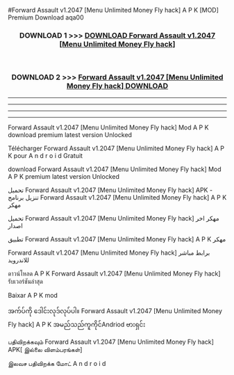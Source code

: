 #Forward Assault  v1.2047 [Menu Unlimited Money Fly hack] A P K [MOD] Premium Download aqa00



<div align="center">

<h3>DOWNLOAD 1 >>> <a href="https://teeasianyam.web.app?sq=Forward Assault  v1.2047 [Menu Unlimited Money Fly hack]">DOWNLOAD Forward Assault  v1.2047 [Menu Unlimited Money Fly hack] </a></h3><br>

<h3>DOWNLOAD 2 >>> <a href="https://teeasianyam.web.app?sq=Forward Assault  v1.2047 [Menu Unlimited Money Fly hack] ">Forward Assault  v1.2047 [Menu Unlimited Money Fly hack]  DOWNLOAD </a></h3>

</div>


----------------------------------------------------------

----------------------------------------------------------

----------------------------------------------------------

----------------------------------------------------------


Forward Assault  v1.2047 [Menu Unlimited Money Fly hack]  Mod A P K download premium latest version Unlocked

Télécharger Forward Assault  v1.2047 [Menu Unlimited Money Fly hack]  A P K pour A n d r o i d Gratuit

download Forward Assault  v1.2047 [Menu Unlimited Money Fly hack]  Mod A P K premium latest version Unlocked

تحميل Forward Assault  v1.2047 [Menu Unlimited Money Fly hack]  APK - تنزيل برنامج Forward Assault  v1.2047 [Menu Unlimited Money Fly hack]  A P K مهكر

تحميل Forward Assault  v1.2047 [Menu Unlimited Money Fly hack]  مهكر اخر اصدار

تطبيق Forward Assault  v1.2047 [Menu Unlimited Money Fly hack]  A P K مهكر

Forward Assault  v1.2047 [Menu Unlimited Money Fly hack]  برابط مباشر للاندرويد

ดาวน์โหลด A P K Forward Assault  v1.2047 [Menu Unlimited Money Fly hack]  รับเวอร์ชันล่าสุด

Baixar A P K mod

အက်ပ်ကို ဒေါင်းလုဒ်လုပ်ပါ။ Forward Assault  v1.2047 [Menu Unlimited Money Fly hack]  A P K အမည်သည်ကူကိုင်Andriod ဗားရှင်း

பதிவிறக்கவும் Forward Assault  v1.2047 [Menu Unlimited Money Fly hack]  APK[ இல்லை விளம்பரங்கள்] 
 
இலவச பதிவிறக்க மோட் A n d r o i d



